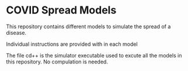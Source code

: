 # COVID Spread Models

This repository contains different models to simulate the spread of a disease.

Individual instructions are provided with in each model

The file cd++ is the simulator executable used to excute all the models in this repository. No compulation is needed.
